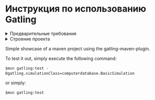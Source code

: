 Инструкция по использованию Gatling
===================================

<details>
    <summary>Предварительные требования</summary>
    
### Java Version
Gatling поддерживает 64битную версию OpenJDK 8 и OpenJDK 11 с HotSpot.
    
<!-- ###Scala Version
Для Gatling 3.5 требуется Scala 2.13. Для версий Gatling с 3.0 до 3.4 требуется Scala 2.12.
-->
   
### Build Tool
В зависимости от инструмента скачайте необходимую версию демо проекта.
В данном примере мы будем использовать Maven.

[Maven](https://github.com/gatling/gatling-maven-plugin-demo)

[Sbt](https://github.com/gatling/gatling-sbt-plugin-demo)

[Gradle](https://github.com/gatling/gatling-gradle-plugin-demo)

### IDE
Советую использовать IntelliJ IDEA с совместимым Scala Plugin.

</details>

<details>
    <summary>Строение проекта</summary>    

![structure](img/structure.png)
    
1) Проект Demo Maven.
2) Основные ресурсы проекта.
3) Основные настройки:
  - `gatling.conf` основные настройки Gatling.
  - `logback-test.xml` настройки логирования и интерфейсов вывода логов.
4) Директория scala содержит пакеты с тестами. Так же есть несколько дополнительных файлов для совместимости с IDE.
5) Директория для хранения собранного проекта.
6) В директории генерируются отчеты по логу запуска (тот что вы видите в консоли).
7) Настройки Maven.
    
</details> 

Simple showcase of a maven project using the gatling-maven-plugin.

To test it out, simply execute the following command:

    $mvn gatling:test -Dgatling.simulationClass=computerdatabase.BasicSimulation

or simply:

    $mvn gatling:test
